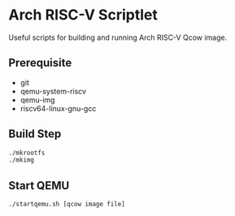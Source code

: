 # Arch RISC-V Scriptlet

Useful scripts for building and running Arch RISC-V Qcow image.

## Prerequisite

* git
* qemu-system-riscv
* qemu-img
* riscv64-linux-gnu-gcc

## Build Step

```bash
./mkrootfs
./mkimg
```

## Start QEMU

```bash
./startqemu.sh [qcow image file]
```

